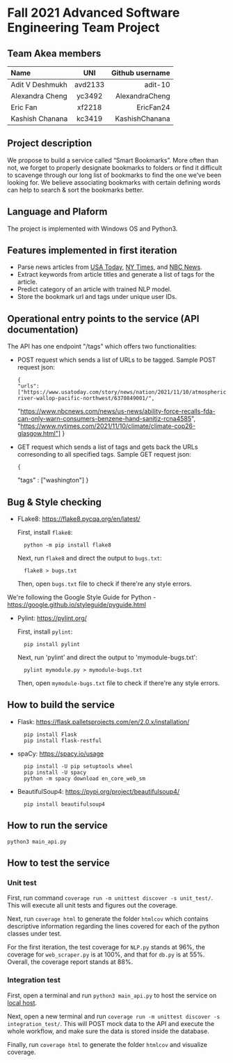 # Fall 2021 Advanced Software Engineering Team Project

## Team Akea members

| Name              |   UNI         | Github username |
| :---              |    :----:     |          ---:   |
| Adit V Deshmukh   | avd2133       | adit-10         |
| Alexandra Cheng   | yc3492        | AlexandraCheng  |
| Eric Fan          | xf2218        | EricFan24       |
| Kashish Chanana   | kc3419        | KashishChanana  |

## Project description

We propose to build a service called “Smart Bookmarks”. More often than not, we forget to properly designate bookmarks to folders or find it difficult to scavenge through our long list of bookmarks to find the one we’ve been looking for. We believe associating bookmarks with certain defining words can help to search & sort the bookmarks better.

## Language and Plaform

The project is implemented with Windows OS and Python3.

## Features implemented in first iteration

- Parse news articles from [USA Today](https://www.usatoday.com/), [NY Times](https://www.nytimes.com/), and [NBC News](https://www.nbcnews.com/).
- Extract keywords from article titles and generate a list of tags for the article.
- Predict category of an article with trained NLP model.
- Store the bookmark url and tags under unique user IDs.

## Operational entry points to the service (API documentation)

The API has one endpoint "/tags" which offers two functionalities:
- POST request which sends a list of URLs to be tagged. Sample POST request json:

      {
      "urls": ["https://www.usatoday.com/story/news/nation/2021/11/10/atmospheric-river-wallop-pacific-northwest/6370849001/",
    "https://www.nbcnews.com/news/us-news/ability-force-recalls-fda-can-only-warn-consumers-benzene-hand-sanitiz-rcna4585",
    "https://www.nytimes.com/2021/11/10/climate/climate-cop26-glasgow.html"]
      }

- GET request which sends a list of tags and gets back the URLs corresonding to all specified tags. Sample GET request json: 

      {
    "tags" : ["washington"]
      }

## Bug & Style checking

- FLake8: https://flake8.pycqa.org/en/latest/

  First, install `flake8`:

        python -m pip install flake8

  Next, run `flake8` and direct the output to `bugs.txt`:

        flake8 > bugs.txt

  Then, open `bugs.txt` file to check if there're any style errors.
  
  
We're following the Google Style Guide for Python - https://google.github.io/styleguide/pyguide.html

- Pylint: https://pylint.org/

  First, install `pylint`:

        pip install pylint

  Next, run 'pylint' and direct the output to 'mymodule-bugs.txt':

        pylint mymodule.py > mymodule-bugs.txt
        
  Then, open `mymodule-bugs.txt` file to check if there're any style errors.

## How to build the service

- Flask: https://flask.palletsprojects.com/en/2.0.x/installation/

        pip install Flask
        pip install flask-restful

- spaCy: https://spacy.io/usage

        pip install -U pip setuptools wheel
        pip install -U spacy
        python -m spacy download en_core_web_sm

- BeautifulSoup4: https://pypi.org/project/beautifulsoup4/

        pip install beautifulsoup4


## How to run the service

    python3 main_api.py

## How to test the service

### Unit test

First, run command `coverage run -m unittest discover -s unit_test/`. This will execute all unit tests and figures out the coverage.

Next, run `coverage html` to generate the folder `htmlcov` which contains descriptive information regarding the lines covered for each of the python classes under test.

For the first iteration, the test coverage for `NLP.py` stands at 96%, the coverage for `web_scraper.py` is at 100%, and that for `db.py` is at 55%. Overall, the coverage report stands at 88%.

### Integration test

First, open a terminal and run `python3 main_api.py` to host the service on [local host](http://127.0.0.1:5000/).

Next, open a new terminal and run `coverage run -m unittest discover -s integration_test/`. This will POST mock data to the API and execute the whole workflow, and make sure the data is stored inside the database.

Finally, run `coverage html` to generate the folder `htmlcov` and visualize coverage.
